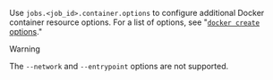 Use `jobs.<job_id>.container.options` to configure additional Docker container resource options. For a list of options, see "[`docker create` options](https://docs.docker.com/engine/reference/commandline/create/#options)."

> [!WARNING]
> The `--network` and `--entrypoint` options are not supported.
